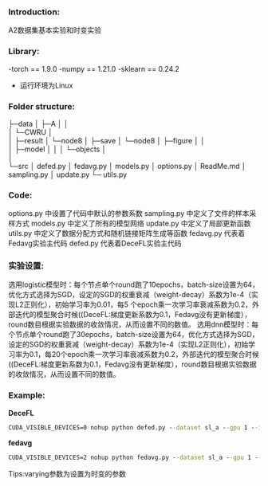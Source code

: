 ### Introduction:

A2数据集基本实验和时变实验

### Library:

-torch == 1.9.0
-numpy == 1.21.0
-sklearn == 0.24.2

- 运行环境为Linux

### Folder structure:

├─data
│  ├─A
│  │      
│  └─CWRU
│      
│
├─result
│  └─node8
│ 
├─save
│  └─node8
│      ├─figure
│      │      
│      ├─model
│      │ 
│      └─objects
│          
│          
└─src
   │  defed.py
   │  fedavg.py
   │  models.py
   │  options.py
   │  ReadMe.md
   │  sampling.py
   │  update.py
   └─ utils.py 

### Code:

options.py 中设置了代码中默认的参数系数
sampling.py 中定义了文件的样本采样方式
models.py 中定义了所有的模型网络
update.py 中定义了局部更新函数
utils.py 中定义了数据分配方式和随机链接矩阵生成等函数
fedavg.py 代表着Fedavg实验主代码
defed.py 代表着DeceFL实验主代码

### 实验设置:

选用logistic模型时：每个节点单个round跑了10epochs，batch-size设置为64，优化方式选择为SGD，设定的SGD的权重衰减（weight-decay）系数为1e-4（实现L2正则化），初始学习率为0.01，每5 个epoch乘一次学习率衰减系数为0.2，外部迭代的模型聚合时候((DeceFL:梯度更新系数为0.1，Fedavg没有更新梯度），round数目根据实验数据的收敛情况，从而设置不同的数值。
选用dnn模型时：每个节点单个round跑了30epochs，batch-size设置为64，优化方式选择为SGD，设定的SGD的权重衰减（weight-decay）系数为1e-4（实现L2正则化），初始学习率为0.1，每20个epoch乘一次学习率衰减系数为0.2，外部迭代的模型聚合时候((DeceFL:梯度更新系数为0.1，Fedavg没有更新梯度），round数目根据实验数据的收敛情况，从而设置不同的数值。

### Example:

**DeceFL**
```cmd
CUDA_VISIBLE_DEVICES=0 nohup python defed.py --dataset sl_a --gpu 1 --iid 1 --unequal 0 --num_channels 1 --model logistic --epochs 1500 --local_ep 10 --lr 0.01 --local_bs 64 --num_users 4 --p 0.9 --num_classes 2 --seed 1 > ../result/node4/defed_sl_a_logistic_iid_r1500_p0.9_seed1.txt 2>&1 &
```

**fedavg**
```cmd
CUDA_VISIBLE_DEVICES=2 nohup python fedavg.py --dataset sl_a --gpu 1 --iid 1 --unequal 0 --num_channels 1 --model logistic --epochs 1500 --local_ep 10 --lr 0.01 --local_bs 64 --num_users 4 --p 0.9 --num_classes 2 --seed 1 > ../result/node4/fedavg_sl_a_logistic_iid_r1500_seed1.txt 2>&1 &
```

Tips:varying参数为设置为时变的参数
